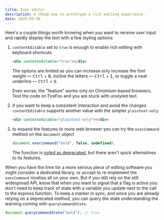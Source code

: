 ```yaml
---
title: Exec editor
description: A cheap way to prototype a rich editing experience.
date: 2025-05-30
---
```


Here's a couple things worth knowing when you want to receive user input and rapidly display the text with a few styling options:

1. `contentEditable` set to `true` is enough to enable rich editing with keyboard shortcuts

   ```html
   <div contenteditable="true"></div>
   ```

   The options are limited as you can increase only increase the font weight — <kbd>Ctrl</kbd> + <kbd>B</kbd>, incline the letters — <kbd>Ctrl</kbd> + <kbd>I</kbd>, or toggle a neat underline — <kbd>Ctrl</kbd> + <kbd>U</kbd>.

   Even worse, the "feature" works only on Chromium-based browsers. Test the code on FireFox and you are stuck with unstyled text.

1. if you want to keep a consistent interaction and avoid the changes `contentEditable` supports another value with the simpler `plaintext-only`

   ```html
   <div contenteditable="plaintext-only"></div>
   ```

1. to expand the features to more web browser you can try the `execCommand` method on the `document` object

   ```js
   document.execCommand("bold", false, undefined);
   ```

   The function is [noted as deprecated](https://developer.mozilla.org/en-US/docs/Web/API/Document/execCommand), but there aren't quick alternatives to its features.

When you have the time for a more serious piece of editing software you might consider a dedicated library, or accept to re-implement the `execCommand` niceties all on your own. But if you still rely on the still widespread API, know that when you want to signal that a flag is active you don't need to keep track of state with a variable you update next to the call to the express function. To keep a marker in sync, and since you are already relying on a deprecated method, you can query the state understanding the warning coming with `queryCommandState`.

```js
document.queryCommandState("bold"); // true
```
